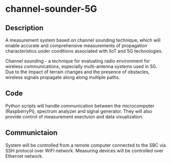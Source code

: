 # channel-sounder-5G



## Description

A measurement system based on channel sounding technique,
which will enable accurate and comprehensive measurements of propagation characteristics under conditions associated with IIoT and 5G technologies. 


Channel sounding - a technique for evaluating radio environment for wireless communications, especially multi-antenna systems
used in 5G. Due to the impact of terrain changes and the presence of obstacles, wireless signals propagate along along multiple paths. 

## Code

Python scripts will handle communication between the microcomputer (RaspberryPi), spectrum analyzer and signal generator.
They will also provide control of measurement exectuion and data visualization.

## Communictaion 

System will be controlled from a remote computer connected to the SBC via SSH protocol over WiFI network. Measuring devices will be controlled over Ethernet network.

